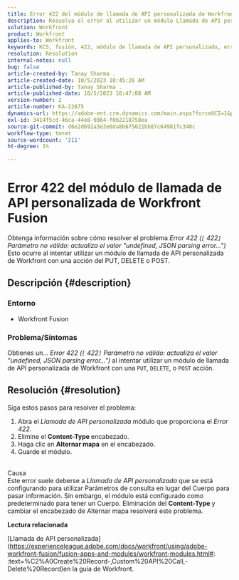 ```yaml
---
title: Error 422 del módulo de llamada de API personalizada de Workfront Fusion
description: Resuelva el error al utilizar un módulo Llamada de API personalizada de Workfront con una acción del PUT, DELETE o POST.
solution: Workfront
product: Workfront
applies-to: Workfront
keywords: KCS, fusión, 422, módulo de llamada de API personalizado, error de análisis de json, workfront
resolution: Resolution
internal-notes: null
bug: false
article-created-by: Tanay Sharma .
article-created-date: 10/5/2023 10:45:26 AM
article-published-by: Tanay Sharma .
article-published-date: 10/5/2023 10:47:08 AM
version-number: 2
article-number: KA-22875
dynamics-url: https://adobe-ent.crm.dynamics.com/main.aspx?forceUCI=1&pagetype=entityrecord&etn=knowledgearticle&id=54b5994a-6c63-ee11-be6e-6045bd006e5a
exl-id: 3414f5cd-46ca-44e8-9864-f0b2218758ea
source-git-commit: d6e2d692a3e3e0da8b675021bb87c64981fc340c
workflow-type: tm+mt
source-wordcount: '211'
ht-degree: 1%

---
```


# Error 422 del módulo de llamada de API personalizada de Workfront Fusion


Obtenga información sobre cómo resolver el problema *Error 422 (`[` 422`]`  Parámetro no válido: actualiza el valor &quot;undefined, JSON parsing error...&quot;)* Esto ocurre al intentar utilizar un módulo de llamada de API personalizada de Workfront con una acción del PUT, DELETE o POST.

## Descripción {#description}


### Entorno

- Workfront Fusion




### Problema/Síntomas

Obtienes un... *Error 422 (`[` 422`]`  Parámetro no válido: actualiza el valor &quot;undefined, JSON parsing error...&quot;)* al intentar utilizar un módulo de llamada de API personalizada de Workfront con una `PUT`, `DELETE`, o `POST` acción.


## Resolución {#resolution}


Siga estos pasos para resolver el problema:



1. Abra el *Llamada de API personalizada* módulo que proporciona el *Error 422*.
2. Elimine el <b>Content-Type </b>encabezado.
3. Haga clic en <b>Alternar mapa</b> en el encabezado.
4. Guarde el módulo.

<br>Causa<br>
Este error suele deberse a *Llamada de API personalizada* que se está configurando para utilizar Parámetros de consulta en lugar del Cuerpo para pasar información. Sin embargo, el módulo está configurado como predeterminado para tener un Cuerpo. Eliminación del <b>Content-Type </b>y cambiar el encabezado de Alternar mapa resolverá este problema.



<b>Lectura relacionada</b>

[Llamada de API personalizada](https://experienceleague.adobe.com/docs/workfront/using/adobe-workfront-fusion/fusion-apps-and-modules/workfront-modules.html#: :text=%C2%A0Create%20Record-,Custom%20API%20Call,-Delete%20Record)en la guía de Workfront.
